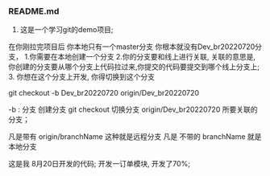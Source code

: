 ### README.md

1. 这是一个学习git的demo项目;

在你刚拉完项目后
你本地只有一个master分支
你根本就没有Dev_br20220720分支，
1.你需要在本地创建一个分支
2.你的分支要和线上进行关联,
关联的意思是,你创建的分支要从哪个分支上代码拉过来,你提交的代码要提交到哪个线上分支上;
3. 你想在这个分支上开发,
你得切换到这个分支

git checkout -b  Dev_br20220720  origin/Dev_br20220720

-b : 分支    创建分支
git checkout  切换分支
origin/Dev_br20220720 所要关联的分支；

凡是带有 origin/branchName  这种就是远程分支 
凡是 不带的  branchName  就是本地分支


这是我 8月20日开发的代码;
开发一订单模块, 开发了70%;